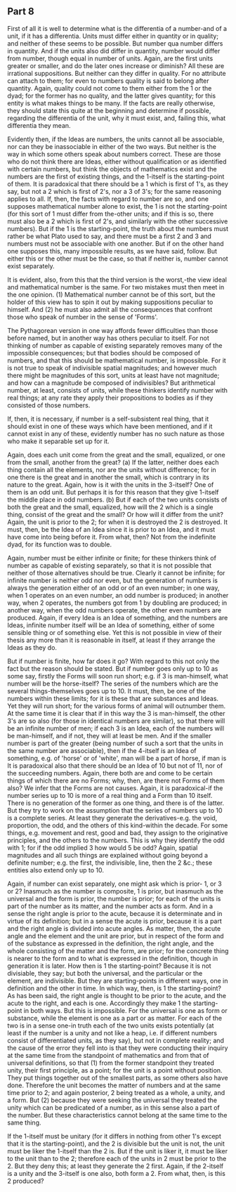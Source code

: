 ## Part 8

First of all it is well to determine what is the differentia of a number-and of a unit, if it has a differentia.
Units must differ either in quantity or in quality; and neither of these seems to be possible.
But number qua number differs in quantity.
And if the units also did differ in quantity, number would differ from number, though equal in number of units.
Again, are the first units greater or smaller, and do the later ones increase or diminish?
All these are irrational suppositions.
But neither can they differ in quality.
For no attribute can attach to them; for even to numbers quality is said to belong after quantity.
Again, quality could not come to them either from the 1 or the dyad; for the former has no quality, and the latter gives quantity; for this entity is what makes things to be many.
If the facts are really otherwise, they should state this quite at the beginning and determine if possible, regarding the differentia of the unit, why it must exist, and, failing this, what differentia they mean.

Evidently then, if the Ideas are numbers, the units cannot all be associable, nor can they be inassociable in either of the two ways.
But neither is the way in which some others speak about numbers correct.
These are those who do not think there are Ideas, either without qualification or as identified with certain numbers, but think the objects of mathematics exist and the numbers are the first of existing things, and the 1-itself is the starting-point of them.
It is paradoxical that there should be a 1 which is first of 1's, as they say, but not a 2 which is first of 2's, nor a 3 of 3's; for the same reasoning applies to all.
If, then, the facts with regard to number are so, and one supposes mathematical number alone to exist, the 1 is not the starting-point (for this sort of 1 must differ from the-other units; and if this is so, there must also be a 2 which is first of 2's, and similarly with the other successive numbers).
But if the 1 is the starting-point, the truth about the numbers must rather be what Plato used to say, and there must be a first 2 and 3 and numbers must not be associable with one another.
But if on the other hand one supposes this, many impossible results, as we have said, follow.
But either this or the other must be the case, so that if neither is, number cannot exist separately.

It is evident, also, from this that the third version is the worst,-the view ideal and mathematical number is the same.
For two mistakes must then meet in the one opinion.
(1) Mathematical number cannot be of this sort, but the holder of this view has to spin it out by making suppositions peculiar to himself.
And (2) he must also admit all the consequences that confront those who speak of number in the sense of 'Forms'.

The Pythagorean version in one way affords fewer difficulties than those before named, but in another way has others peculiar to itself.
For not thinking of number as capable of existing separately removes many of the impossible consequences; but that bodies should be composed of numbers, and that this should be mathematical number, is impossible.
For it is not true to speak of indivisible spatial magnitudes; and however much there might be magnitudes of this sort, units at least have not magnitude; and how can a magnitude be composed of indivisibles?
But arithmetical number, at least, consists of units, while these thinkers identify number with real things; at any rate they apply their propositions to bodies as if they consisted of those numbers.

If, then, it is necessary, if number is a self-subsistent real thing, that it should exist in one of these ways which have been mentioned, and if it cannot exist in any of these, evidently number has no such nature as those who make it separable set up for it.

Again, does each unit come from the great and the small, equalized, or one from the small, another from the great?
(a) If the latter, neither does each thing contain all the elements, nor are the units without difference; for in one there is the great and in another the small, which is contrary in its nature to the great.
Again, how is it with the units in the 3-itself?
One of them is an odd unit.
But perhaps it is for this reason that they give 1-itself the middle place in odd numbers.
(b) But if each of the two units consists of both the great and the small, equalized, how will the 2 which is a single thing, consist of the great and the small?
Or how will it differ from the unit?
Again, the unit is prior to the 2; for when it is destroyed the 2 is destroyed.
It must, then, be the Idea of an Idea since it is prior to an Idea, and it must have come into being before it.
From what, then?
Not from the indefinite dyad, for its function was to double.

Again, number must be either infinite or finite; for these thinkers think of number as capable of existing separately, so that it is not possible that neither of those alternatives should be true.
Clearly it cannot be infinite; for infinite number is neither odd nor even, but the generation of numbers is always the generation either of an odd or of an even number; in one way, when 1 operates on an even number, an odd number is produced; in another way, when 2 operates, the numbers got from 1 by doubling are produced; in another way, when the odd numbers operate, the other even numbers are produced.
Again, if every Idea is an Idea of something, and the numbers are Ideas, infinite number itself will be an Idea of something, either of some sensible thing or of something else.
Yet this is not possible in view of their thesis any more than it is reasonable in itself, at least if they arrange the Ideas as they do.

But if number is finite, how far does it go?
With regard to this not only the fact but the reason should be stated.
But if number goes only up to 10 as some say, firstly the Forms will soon run short; e.g.
if 3 is man-himself, what number will be the horse-itself?
The series of the numbers which are the several things-themselves goes up to 10.
It must, then, be one of the numbers within these limits; for it is these that are substances and Ideas.
Yet they will run short; for the various forms of animal will outnumber them.
At the same time it is clear that if in this way the 3 is man-himself, the other 3's are so also (for those in identical numbers are similar), so that there will be an infinite number of men; if each 3 is an Idea, each of the numbers will be man-himself, and if not, they will at least be men.
And if the smaller number is part of the greater (being number of such a sort that the units in the same number are associable), then if the 4-itself is an Idea of something, e.g.
of 'horse' or of 'white', man will be a part of horse, if man is It is paradoxical also that there should be an Idea of 10 but not of 11, nor of the succeeding numbers.
Again, there both are and come to be certain things of which there are no Forms; why, then, are there not Forms of them also?
We infer that the Forms are not causes.
Again, it is paradoxical-if the number series up to 10 is more of a real thing and a Form than 10 itself.
There is no generation of the former as one thing, and there is of the latter.
But they try to work on the assumption that the series of numbers up to 10 is a complete series.
At least they generate the derivatives-e.g.
the void, proportion, the odd, and the others of this kind-within the decade.
For some things, e.g.
movement and rest, good and bad, they assign to the originative principles, and the others to the numbers.
This is why they identify the odd with 1; for if the odd implied 3 how would 5 be odd?
Again, spatial magnitudes and all such things are explained without going beyond a definite number; e.g.
the first, the indivisible, line, then the 2 &c.; these entities also extend only up to 10.

Again, if number can exist separately, one might ask which is prior- 1, or 3 or 2?
Inasmuch as the number is composite, 1 is prior, but inasmuch as the universal and the form is prior, the number is prior; for each of the units is part of the number as its matter, and the number acts as form.
And in a sense the right angle is prior to the acute, because it is determinate and in virtue of its definition; but in a sense the acute is prior, because it is a part and the right angle is divided into acute angles.
As matter, then, the acute angle and the element and the unit are prior, but in respect of the form and of the substance as expressed in the definition, the right angle, and the whole consisting of the matter and the form, are prior; for the concrete thing is nearer to the form and to what is expressed in the definition, though in generation it is later.
How then is 1 the starting-point?
Because it is not divisiable, they say; but both the universal, and the particular or the element, are indivisible.
But they are starting-points in different ways, one in definition and the other in time.
In which way, then, is 1 the starting-point?
As has been said, the right angle is thought to be prior to the acute, and the acute to the right, and each is one.
Accordingly they make 1 the starting-point in both ways.
But this is impossible.
For the universal is one as form or substance, while the element is one as a part or as matter.
For each of the two is in a sense one-in truth each of the two units exists potentially (at least if the number is a unity and not like a heap, i.e.
if different numbers consist of differentiated units, as they say), but not in complete reality; and the cause of the error they fell into is that they were conducting their inquiry at the same time from the standpoint of mathematics and from that of universal definitions, so that (1) from the former standpoint they treated unity, their first principle, as a point; for the unit is a point without position.
They put things together out of the smallest parts, as some others also have done.
Therefore the unit becomes the matter of numbers and at the same time prior to 2; and again posterior, 2 being treated as a whole, a unity, and a form.
But (2) because they were seeking the universal they treated the unity which can be predicated of a number, as in this sense also a part of the number.
But these characteristics cannot belong at the same time to the same thing.

If the 1-itself must be unitary (for it differs in nothing from other 1's except that it is the starting-point), and the 2 is divisible but the unit is not, the unit must be liker the 1-itself than the 2 is.
But if the unit is liker it, it must be liker to the unit than to the 2; therefore each of the units in 2 must be prior to the 2.
But they deny this; at least they generate the 2 first.
Again, if the 2-itself is a unity and the 3-itself is one also, both form a 2.
From what, then, is this 2 produced?

